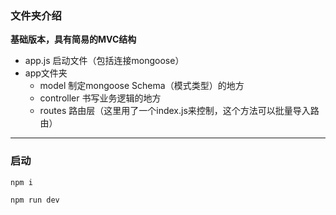 ### 文件夹介绍

**基础版本，具有简易的MVC结构**

- app.js 启动文件（包括连接mongoose）
- app文件夹
    - model 制定mongoose Schema（模式类型）的地方
    - controller 书写业务逻辑的地方
    - routes 路由层（这里用了一个index.js来控制，这个方法可以批量导入路由）

---

### 启动

```js
npm i 

npm run dev
```